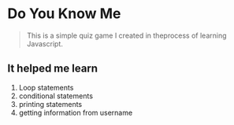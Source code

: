 # Do You Know Me

> This is a simple quiz game I created in theprocess of learning Javascript.

## **It helped me learn**

1. Loop statements
2. conditional statements
3. printing statements
4. getting information from username

